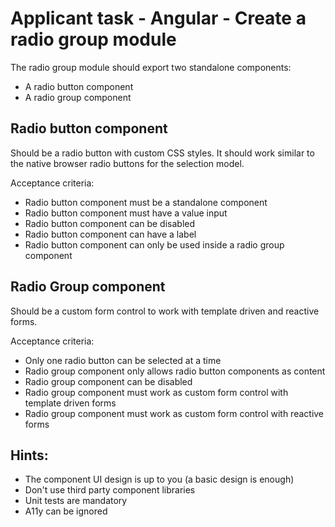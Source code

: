 # Applicant task - Angular - Create a radio group module

The radio group module should export two standalone components:

- A radio button component
- A radio group component

## Radio button component

Should be a radio button with custom CSS styles. It should work similar to the native browser radio buttons for the selection model.

Acceptance criteria:

- Radio button component must be a standalone component
- Radio button component must have a value input
- Radio button component can be disabled
- Radio button component can have a label
- Radio button component can only be used inside a radio group component

## Radio Group component

Should be a custom form control to work with template driven and reactive forms.

Acceptance criteria:

- Only one radio button can be selected at a time
- Radio group component only allows radio button components as content
- Radio group component can be disabled
- Radio group component must work as custom form control with template driven forms
- Radio group component must work as custom form control with reactive forms

## Hints:

- The component UI design is up to you (a basic design is enough)
- Don't use third party component libraries
- Unit tests are mandatory
- A11y can be ignored
